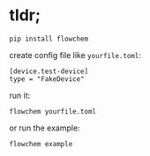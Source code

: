# tldr;
```shell
pip install flowchem
```
create config file like `yourfile.toml`:
```shell
[device.test-device]
type = "FakeDevice"
```
run it:
```shell
flowchem yourfile.toml
```
or run the example:
```shell
flowchem example
```